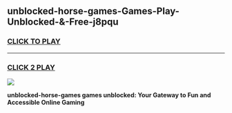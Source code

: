 
## unblocked-horse-games-Games-Play-Unblocked-&-Free-j8pqu
<h3>
<a href="https://premium76.site?title=unblocked-horse-games&ref=24A">CLICK TO PLAY</a></h3>
<hr>

<h3>
<a href="https://premium76.site?title=unblocked-horse-games&ref=24A">CLICK 2 PLAY</a>
  
</h3>

<a href="https://premium76.site?title=unblocked-horse-games&ref=24A"><img src="https://clearcache.store/games.png"></a>


**unblocked-horse-games games unblocked: Your Gateway to Fun and Accessible Online Gaming**
